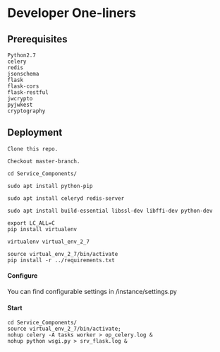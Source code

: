 # Developer One-liners

## Prerequisites

    Python2.7
    celery
    redis
    jsonschema
    flask
    flask-cors
    flask-restful
    jwcrypto
    pyjwkest
    cryptography

## Deployment

    Clone this repo.

    Checkout master-branch.

    cd Service_Components/
        
    sudo apt install python-pip
    
    sudo apt install celeryd redis-server
    
    sudo apt install build-essential libssl-dev libffi-dev python-dev
    
    export LC_ALL=C
    pip install virtualenv

    virtualenv virtual_env_2_7
    
    source virtual_env_2_7/bin/activate
    pip install -r ../requirements.txt

#### Configure

You can find configurable settings in /instance/settings.py

#### Start

    cd Service_Components/
    source virtual_env_2_7/bin/activate;
    nohup celery -A tasks worker > op_celery.log &
    nohup python wsgi.py > srv_flask.log &

